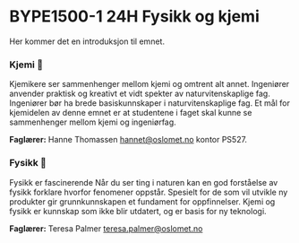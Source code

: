 # **BYPE1500-1 24H Fysikk og kjemi**
Her kommer det en introduksjon til emnet. 

### **Kjemi** 🧪

Kjemikere ser sammenhenger mellom kjemi og omtrent alt annet.  Ingeniører anvender praktisk og kreativt et vidt spekter av naturvitenskaplige fag. Ingeniører bør ha brede basiskunnskaper i naturvitenskaplige fag. Et mål for kjemidelen av denne emnet er at studentene i faget skal kunne se sammenhenger mellom kjemi og ingeniørfag.

**Faglærer:** Hanne Thomassen hannet@oslomet.no kontor PS527.


### **Fysikk** 🌠

Fysikk er fascinerende
Når du ser ting i naturen kan en god forståelse av fysikk forklare hvorfor fenomener oppstår. 
Spesielt for de som vil utvikle ny produkter gir grunnkunnskapen et fundament for oppfinnelser.
Kjemi og fysikk er kunnskap som ikke blir utdatert, og er basis for ny teknologi.  

**Faglærer:** Teresa Palmer teresa.palmer@oslomet.no

